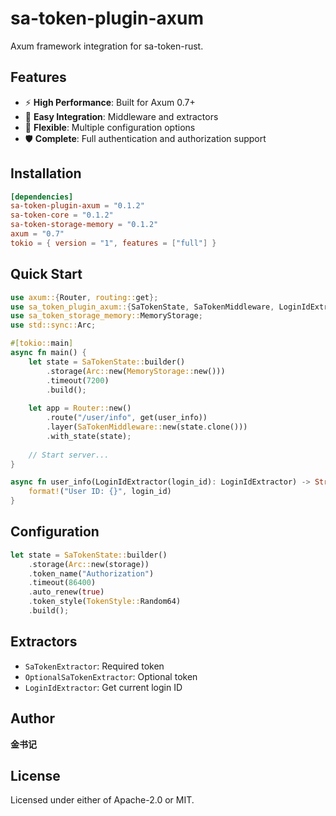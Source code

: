 # sa-token-plugin-axum

Axum framework integration for sa-token-rust.

## Features

- ⚡ **High Performance**: Built for Axum 0.7+
- 🎯 **Easy Integration**: Middleware and extractors
- 🔧 **Flexible**: Multiple configuration options
- 🛡️ **Complete**: Full authentication and authorization support

## Installation

```toml
[dependencies]
sa-token-plugin-axum = "0.1.2"
sa-token-core = "0.1.2"
sa-token-storage-memory = "0.1.2"
axum = "0.7"
tokio = { version = "1", features = ["full"] }
```

## Quick Start

```rust
use axum::{Router, routing::get};
use sa_token_plugin_axum::{SaTokenState, SaTokenMiddleware, LoginIdExtractor};
use sa_token_storage_memory::MemoryStorage;
use std::sync::Arc;

#[tokio::main]
async fn main() {
    let state = SaTokenState::builder()
        .storage(Arc::new(MemoryStorage::new()))
        .timeout(7200)
        .build();
    
    let app = Router::new()
        .route("/user/info", get(user_info))
        .layer(SaTokenMiddleware::new(state.clone()))
        .with_state(state);
    
    // Start server...
}

async fn user_info(LoginIdExtractor(login_id): LoginIdExtractor) -> String {
    format!("User ID: {}", login_id)
}
```

## Configuration

```rust
let state = SaTokenState::builder()
    .storage(Arc::new(storage))
    .token_name("Authorization")
    .timeout(86400)
    .auto_renew(true)
    .token_style(TokenStyle::Random64)
    .build();
```

## Extractors

- `SaTokenExtractor`: Required token
- `OptionalSaTokenExtractor`: Optional token
- `LoginIdExtractor`: Get current login ID

## Author

**金书记**

## License

Licensed under either of Apache-2.0 or MIT.
